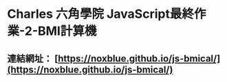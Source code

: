 # Charles 六角學院 JavaScript最終作業-2-BMI計算機
## 連結網址： [https://noxblue.github.io/js-bmical/](https://noxblue.github.io/js-bmical/)